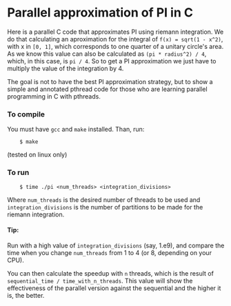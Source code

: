 
# Parallel approximation of PI in C

Here is a parallel C code that approximates PI using riemann integration.
We do that calculating an aproximation for the integral of
`f(x) = sqrt(1 - x^2)`, with x in `[0, 1]`, which corresponds to one quarter of
a unitary circle's area. As we know this value can also be calculated as
`(pi * radius^2) / 4`, which, in this case, is `pi / 4`. So to get a PI
approximation we just have to multiply the value of the integration by 4.

The goal is not to have the best PI approximation strategy, but to show a simple
and annotated pthread code for those who are learning parallel programming in
C with pthreads.

### To compile

You must have `gcc` and `make` installed. Than, run:
```
    $ make
```
(tested on linux only)

### To run

```
    $ time ./pi <num_threads> <integration_divisions>
```
Where `num_threads` is the desired number of threads to be used and
`integration_divisions` is the number of partitions to be made for the riemann
integration.

#### Tip:

Run with a high value of `integration_divisions` (say, 1.e9), and compare the
time when you change `num_threads` from 1 to 4 (or 8, depending on your CPU).

You can then calculate the speedup with `n` threads, which is the result of
`sequential_time / time_with_n_threads`. This value will show the effectiveness
of the parallel version against the sequential and the higher it is, the better.
